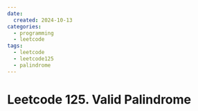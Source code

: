 ```yaml
---
date:
  created: 2024-10-13
categories:
  - programming
  - leetcode
tags:
  - leetcode
  - leetcode125
  - palindrome
---
```


# Leetcode 125. Valid Palindrome
